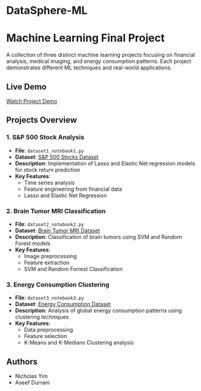 # **DataSphere-ML**

# Machine Learning Final Project

A collection of three distinct machine learning projects focusing on financial analysis, medical imaging, and energy consumption patterns. Each project demonstrates different ML techniques and real-world applications.

## Live Demo
[Watch Project Demo](https://youtu.be/74mhUgSbNKc)

## Projects Overview

### 1. S&P 500 Stock Analysis
- **File**: `dataset1_notebook1.py`
- **Dataset**: [S&P 500 Stocks Dataset](https://www.kaggle.com/datasets/andrewmvd/sp-500-stocks?select=sp500_companies.csv)
- **Description**: Implementation of Lasso and Elastic Net regression models for stock return prediction
- **Key Features**:
  - Time series analysis
  - Feature engineering from financial data
  - Lasso and Elastic Net Regression

### 2. Brain Tumor MRI Classification
- **File**: `dataset2_notebook2.py`
- **Dataset**: [Brain Tumor MRI Dataset](https://www.kaggle.com/datasets/masoudnickparvar/brain-tumor-mri-dataset/data)
- **Description**: Classification of brain tumors using SVM and Random Forest models
- **Key Features**:
  - Image preprocessing
  - Feature extraction
  - SVM and Random Forrest Classification

### 3. Energy Consumption Clustering
- **File**: `dataset3_notebook3.py`
- **Dataset**: [Energy Consumption Dataset](https://www.kaggle.com/datasets/whisperingkahuna/energy-consumption-dataset-by-our-world-in-data)
- **Description**: Analysis of global energy consumption patterns using clustering techniques
- **Key Features**:
  - Data preprocessing
  - Feature selection
  - K-Means and K-Medians Clustering analysis

## Authors
- Nicholas Yim
- Aseef Durrani
